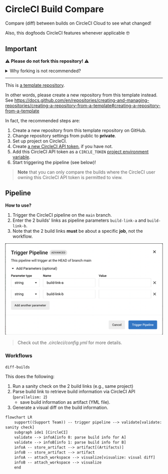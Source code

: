 # CircleCI Build Compare

Compare (diff) between builds on CircleCI Cloud to see what changed!

Also, this dogfoods CircleCI features whenever applicable :nerd_face:

## Important

:warning: **Please do not fork this repository!** :warning:

<details>
  <summary>Why forking is not recommended?</summary>

I understand that [GitHub only allows public repositories to be forked](https://docs.github.com/en/get-started/quickstart/fork-a-repo).
In addition, you also cannot convert a forked repository to private thereafter easily.

Because [all builds for a CircleCI public project will be viewable by anyone](https://circleci.com/changelog/#public-build-pages),
triggering the pipeline here can expose build info unwittingly **if the project is public**.

</details>

---

This is [a template repository](https://docs.github.com/en/repositories/creating-and-managing-repositories/creating-a-template-repository).

In other words, please create a new repository from this template instead.
See https://docs.github.com/en/repositories/creating-and-managing-repositories/creating-a-repository-from-a-template#creating-a-repository-from-a-template

In fact, the recommended steps are:

1. Create a new repository from this template repository on GitHub.
2. Change repository settings from public to **private**.
3. Set up project on CircleCI.
4. Create [a new CircleCI API token](https://circleci.com/docs/2.0/managing-api-tokens/#creating-a-personal-api-token), if you have not.
5. Add this CircleCI API token as a `CIRCLE_TOKEN` [project environment variable](https://circleci.com/docs/2.0/env-vars/#setting-an-environment-variable-in-a-project).
6. Start triggering the pipeline (see below)!

> **Note** that you can only compare the builds where the CircleCI user owning this CircleCI API token is permitted to view.

## Pipeline

**How to use?**

1. Trigger the CircleCI pipeline on the `main` branch.
2. Enter the 2 builds' links as pipeline parameters `build-link-a` and `build-link-b`.
3. Note that the 2 build links **must** be about a specific **job**, not the workflow.

![How to Trigger the Pipeline](trigger-pipeline.png)

> Check out the _.circleci/config.yml_ for more details.
### Workflows


`diff-builds`

This does the following:

1. Run a sanity check on the 2 build links (e.g., same project)
2. Parse build link to retrieve build information via CircleCI API (`parallelism: 2`)
    * save build information as artifact (YML file).
3. Generate a visual diff on the build information.

```mermaid
flowchart LR
    support((Support Team)) -- trigger pipeline --> validate[validate: sanity check]
    subgraph ide1 [CircleCI]
    validate --> infoA[info 0: parse build info for A]
    validate --> infoB[info 1: parse build info for B]
    infoA -- store_artifact --> artifact[(Artifacts)]
    infoB -- store_artifact --> artifact
    infoA -- attach_workspace --> visualize[visualize: visual diff]
    infoB -- attach_workspace --> visualize
    end
```
